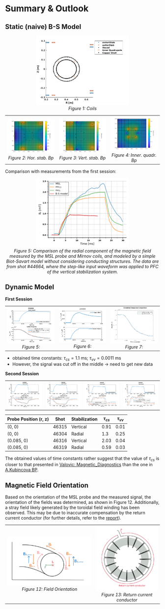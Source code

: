 # Summary & Outlook
## Static (naive) B-S Model

<p align="center">
  <img src="matlab/MagneticField/plots/BCcoils_setup.png" width="300"/> 
  <br/>
  <em>Figure 1: Coils</em>
</p>


<div align="center">
  <table>
    <tr>
      <td align="center">
        <img src="matlab/MagneticField/plots/Bcoils_less_detaiulsVessel/HorStab_Bpol.png" alt="Figure 3" width="200"><br>
        <em>Figure 2: Hor. stab. Bp</em>
      </td>
      <td align="center">
        <img src="matlab/MagneticField/plots/Bcoils_less_detaiulsVessel/VertStab_Bpol.png" alt="Figure 4" width="200"><br>
        <em>Figure 3: Vert. stab. Bp</em>
      </td>
      <td align="center">
        <img src="matlab/MagneticField/plots/Bcoils_less_detaiulsVessel/InnerQuadr_Bpol.png" alt="Figure 4" width="200"><br>
        <em>Figure 4: Inner. quadr. Bp</em>
      </td>
    </tr>
  </table>
</div>

Comparison with measurements from the first session:

<p align="center">
  <img src="Figs/plots/44664_vertical_stab_mc_MSL_BS.png" width="300"/> 
  <br/>
  <em>Figure 5: Comparison of the radial component of the magnetic field measured by the MSL probe and Mirnov coils, and modeled by a simple Biot-Savart model without considering conducting structures. The data are from shot #44664, where the step-like input waveform was applied to PFC of  the vertical stabilization system. </em>
</p>


## Dynamic Model
**First Session**
<div align="center">
  <table>
    <tr>
      <td align="center">
        <img src="matlab/StateSpace_Model/plots/SSmodel_44664.png" alt="Figure 5" width="200"><br>
        <em>Figure 5: </em>
      </td>
      <td align="center">
        <img src="matlab/StateSpace_Model/plots/SSmodel_intCurrents_44664.png" alt="Figure 6" width="200"><br>
        <em>Figure 6: </em>
      </td>
      <td align="center">
        <img src="matlab/StateSpace_Model/plots/SSmodel_44664_identification.png" alt="Figure 7" width="200"><br>
        <em>Figure 7: </em>
      </td>
    </tr>
  </table>
</div>

- obtained time constants: $\tau_{cs}=1.1$ ms; $\tau_{vv}=0.0011$ ms
- However, the signal was cut off in the middle -> need to get new data


**Second Session**
<div align="center">
  <table>
    <tr>
      <td align="center">
        <img src="matlab/StateSpace_Model/plots/session02/SSmodel_46315_vertStab.png" alt="Figure 5" width="200"><br>
        <em> </em>
      </td>
      <td align="center">
        <img src="matlab/StateSpace_Model/plots/session02/SSmodel_46316_vertStab.png" alt="Figure 6" width="200"><br>
        <em> </em>
      </td>
      <td align="center">
        <img src="matlab/StateSpace_Model/plots/session02/SSmodel_46304_horStab.png" alt="Figure 7" width="200"><br>
        <em> </em>
      </td>
      <td align="center">
        <img src="matlab/StateSpace_Model/plots/session02/SSmodel_46319_horStab.png" alt="Figure 7" width="200"><br>
        <em> </em>
      </td>
    </tr>
  </table>
</div>

| Probe Position (r, z) | Shot  | Stabilization | $\tau_{cs}$ | $\tau_{vv}$ |
|-----------------------|-------|----------------|--------------|--------------|
| (0, 0)                | 46315 | Vertical        | 0.91         | 0.01         |
| (0, 0)                | 46304 | Radial          | 1.3          | 0.25         |
| (0.085, 0)            | 46316 | Vertical        | 2.03         | 0.04         |
| (0.085, 0)            | 46319 | Radial          | 0.59         | 0.03         |

The obtained values of time constants rather suggest that the value of $\tau_{cs}$ is closer to that presented in [Valovic: Magnetic_Diagnostics](http://golem.fjfi.cvut.cz/wiki/Library/CASTOR/Valovic_Magnetic_Diagnostics_CZJP_88.pdf) than the one in [A.Kubincova BP](https://dspace.cvut.cz/bitstream/handle/10467/97036/F4-BP-2021-Kubincova-Adela-bp_fttf_21_kubincova.pdf?sequence=-1&isAllowed=y).  

## Magnetic Field Orientation
Based on the orientation of the MSL probe and the measured signal, the orientation of the fields was determined, as shown in Figure 12. Additionally, a stray field likely generated by the toroidal field winding has been observed. This may be due to inaccurate compensation by the return current conductor (for further details, refer to the [report](experiments/PRPL_report_Session02.pdf)).
<div align="center">
  <table>
    <tr>
      <td align="center">
        <img src="Figs/draw/field_orientation_white.png" width="350"/> 
        <br/>
        <em>Figure 12: Field Orientation</em>
      </td>
      <td align="center">
        <img src="Figs/draw/Bt_return_current_conductor_white.png" width="250"/> 
        <br/>
        <em>Figure 13: Return current conductor </em>
      </td>
    </tr>
  </table>
</div>


